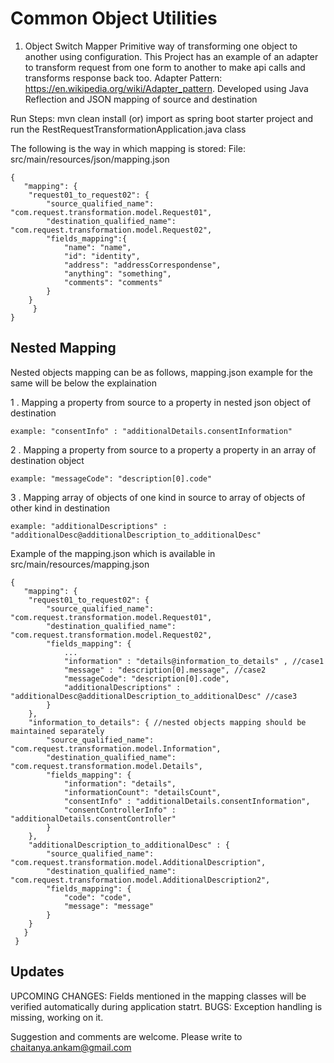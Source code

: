 # Common Object Utilities


1. Object Switch Mapper
Primitive way of transforming one object to another using configuration.
This Project has an example of an adapter to transform request from one form to another to make api calls and transforms response back too.
Adapter Pattern: https://en.wikipedia.org/wiki/Adapter_pattern.
Developed using Java Reflection and JSON mapping of source and destination

Run Steps:
mvn clean install (or) import as spring boot starter project and run the RestRequestTransformationApplication.java class

The following is the way in which mapping is stored:
File: src/main/resources/json/mapping.json

	{
	   "mapping": {	
		"request01_to_request02": {		
			"source_qualified_name": "com.request.transformation.model.Request01",			
			"destination_qualified_name": "com.request.transformation.model.Request02",			
			"fields_mapping":{			
				"name": "name",				
				"id": "identity",				
				"address": "addressCorrespondense",				
				"anything": "something",				
				"comments": "comments"				
			}			
		}		
	     }
	}


## Nested Mapping
Nested objects mapping can be as follows, mapping.json example for the same will be below the explaination

1 . Mapping a property from source to a property in nested json object of destination
	
	example: "consentInfo" : "additionalDetails.consentInformation"
	
2 . Mapping a property from source to a property a property in an array of destination object
	
	example: "messageCode": "description[0].code"
	
3 . Mapping array of objects of one kind in source to array of objects of other kind in destination
	
	example: "additionalDescriptions" : "additionalDesc@additionalDescription_to_additionalDesc"
	
Example of the mapping.json which is available in src/main/resources/mapping.json

	{
	   "mapping": {
		"request01_to_request02": {
			"source_qualified_name": "com.request.transformation.model.Request01",
			"destination_qualified_name": "com.request.transformation.model.Request02",
			"fields_mapping": {
				...
				"information" : "details@information_to_details" , //case1
				"message" : "description[0].message", //case2
				"messageCode": "description[0].code",
				"additionalDescriptions" : "additionalDesc@additionalDescription_to_additionalDesc" //case3
			}
		},
		"information_to_details": { //nested objects mapping should be maintained separately
			"source_qualified_name": "com.request.transformation.model.Information",
			"destination_qualified_name": "com.request.transformation.model.Details",
			"fields_mapping": {
				"information": "details",
				"informationCount": "detailsCount",
				"consentInfo" : "additionalDetails.consentInformation",
				"consentControllerInfo" : "additionalDetails.consentController"
			}
		},
		"additionalDescription_to_additionalDesc" : {
			"source_qualified_name": "com.request.transformation.model.AdditionalDescription",
			"destination_qualified_name": "com.request.transformation.model.AdditionalDescription2",
			"fields_mapping": {
				"code": "code",
				"message": "message"
			}
		}
	   }
     }

## Updates
UPCOMING CHANGES: Fields mentioned in the mapping classes will be verified automatically during application statrt.
BUGS: Exception handling is missing, working on it.

Suggestion and comments are welcome. Please write to chaitanya.ankam@gmail.com
